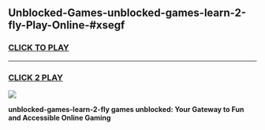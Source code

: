 
## Unblocked-Games-unblocked-games-learn-2-fly-Play-Online-#xsegf
<h3>
<a href="https://premium.freeplayer.one?title=unblocked-games-learn-2-fly&ref=27F">CLICK TO PLAY</a></h3>
<hr>

<h3>
<a href="https://premium.freeplayer.one?title=unblocked-games-learn-2-fly&ref=27F">CLICK 2 PLAY</a>
  
</h3>

<a href="https://premium.freeplayer.one?title=unblocked-games-learn-2-fly&ref=27F"><img src="https://clearcache.store/games.png"></a>


**unblocked-games-learn-2-fly games unblocked: Your Gateway to Fun and Accessible Online Gaming**
